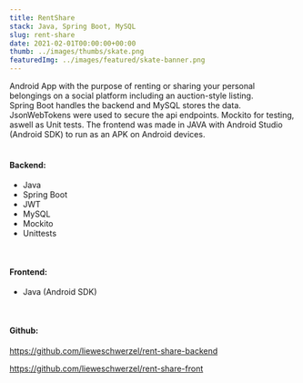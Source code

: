 ```yaml
---
title: RentShare
stack: Java, Spring Boot, MySQL
slug: rent-share
date: 2021-02-01T00:00:00+00:00
thumb: ../images/thumbs/skate.png
featuredImg: ../images/featured/skate-banner.png
---
```

 
Android App with the purpose of renting or sharing your personal belongings on a social platform including an auction-style listing.<br/> 
Spring Boot handles the backend and MySQL stores the data. JsonWebTokens were used to secure the api endpoints. Mockito for testing, aswell as Unit tests. The frontend was made in JAVA with Android Studio (Android SDK) to run as an APK on Android devices.
<br />
<br />

#### Backend:    
<ul>
<li>Java</li>
<li>Spring Boot</li>
<li>JWT</li>
<li>MySQL</li>
<li>Mockito</li>
<li>Unittests</li>
</ul>
<br />

#### Frontend:
<ul>
<li>Java (Android SDK)</li>
</ul>
<br />

#### Github:   

https://github.com/lieweschwerzel/rent-share-backend

https://github.com/lieweschwerzel/rent-share-front
<br />
<br />


